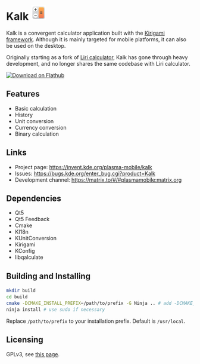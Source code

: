 <!--
- SPDX-FileCopyrightText: None 
- SPDX-License-Identifier: CC0-1.0
-->

# Kalk <img src="kalk.png" width="40"/>
Kalk is a convergent calculator application built with the [Kirigami framework](https://kde.org/products/kirigami/). Although it is mainly targeted for mobile platforms, it can also be used on the desktop.

Originally starting as a fork of [Liri calculator](https://github.com/lirios/calculator), Kalk has gone through heavy development, and no longer shares the same codebase with Liri calculator.

<a href='https://flathub.org/apps/details/org.kde.kalk'><img width='190px' alt='Download on Flathub' src='https://flathub.org/assets/badges/flathub-badge-i-en.png'/></a>

## Features
* Basic calculation
* History
* Unit conversion 
* Currency conversion
* Binary calculation

## Links
* Project page: https://invent.kde.org/plasma-mobile/kalk
* Issues: https://bugs.kde.org/enter_bug.cgi?product=Kalk
* Development channel: https://matrix.to/#/#plasmamobile:matrix.org

## Dependencies
* Qt5 
* Qt5 Feedback
* Cmake
* KI18n
* KUnitConversion
* Kirigami
* KConfig
* libqalculate

## Building and Installing

```sh
mkdir build
cd build
cmake -DCMAKE_INSTALL_PREFIX=/path/to/prefix -G Ninja .. # add -DCMAKE_BUILD_TYPE=Release to compile for release
ninja install # use sudo if necessary
```

Replace `/path/to/prefix` to your installation prefix.
Default is `/usr/local`.

## Licensing
GPLv3, see [this page](https://www.gnu.org/licenses/gpl-3.0.en.html).
